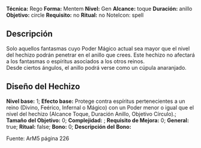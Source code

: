 
**Técnica:** Rego
**Forma:** Mentem
**Nivel:** Gen
**Alcance:** toque 
**Duración:** anillo  
**Objetivo:** circle
**Requisito:** no
**Ritual:** no
NoteIcon: spell




## Descripción 
<p>Solo aquellos fantasmas cuyo Poder Mágico actual sea mayor que el nivel del hechizo podrán penetrar en el anillo que crees. Este hechizo no afectará a los fantasmas o espíritus asociados a los otros reinos.<br>Desde ciertos ángulos, el anillo podrá verse como un cúpula anaranjado.</p>

## Diseño del Hechizo 

**Nivel base:** 1; **Efecto base:** Protege contra espíritus pertenecientes a un reino (Divino, Feérico, Infernal o Mágico) con un Poder menor o igual que el nivel del hechizo (Alcance Toque, Duración Anillo, Objetivo Círculo).;  **Tamaño del **Objetivo:**** 0; **Complejidad:** ; **Requisito de Mejora:** 0; **General:** true; **Ritual:** false; **Bono:** 0; **Descripción del** **Bono:** 

Fuente: ArM5 página 226